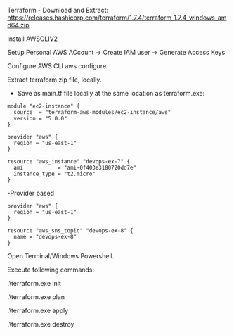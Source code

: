 Terraform - Download and Extract: https://releases.hashicorp.com/terraform/1.7.4/terraform_1.7.4_windows_amd64.zip

Install AWSCLIV2

Setup Personal AWS ACcount -> Create IAM user -> Generate Access Keys

Configure AWS CLI
  aws configure

Extract terraform zip file, locally.

- Save as main.tf file locally at the same location as terraform.exe:
```
module "ec2-instance" {
  source  = "terraform-aws-modules/ec2-instance/aws"
  version = "5.0.0"
}
```
```
provider "aws" {
  region = "us-east-1"
}

resource "aws_instance" "devops-ex-7" {
  ami           = "ami-0f403e3180720dd7e"
  instance_type = "t2.micro"
}
```
-Provider based
```
provider "aws" {
  region = "us-east-1"
}

resource "aws_sns_topic" "devops-ex-8" {
  name = "devops-ex-8"
}
```
Open Terminal/Windows Powershell.

Execute following commands:

.\terraform.exe init

.\terraform.exe plan

.\terraform.exe apply

.\terraform.exe destroy
